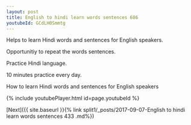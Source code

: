 ```yaml
---
layout: post
title: English to hindi learn words sentences 686 
youtubeId: GCdLH0Smmtg
---
```

 
 
Helps to learn Hindi words and sentences for English speakers.

Opportunitiy to repeat the words sentences. 

Practice Hindi language. 
 
10 minutes practice every day. 
 
How to learn Hindi words and sentences for English speakers 
 
{% include youtubePlayer.html id=page.youtubeId %}
 
 
[Next]({{ site.baseurl }}{% link  split1/_posts/2017-09-07-English to hindi learn words sentences 433 .md%})
 
